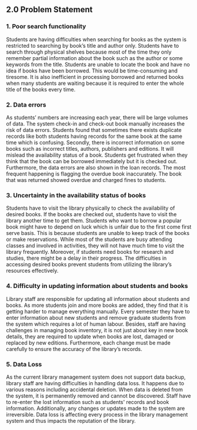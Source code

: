 ## 2.0 Problem Statement

### 1. Poor search functionality
Students are having difficulties when searching for books as the system is restricted to searching by book’s title and author only. Students have to search through physical shelves because most of the time they only remember partial information about the book such as the author or some keywords from the title. Students are unable to locate the book and have no idea if books have been borrowed. This would be time-consuming and tiresome. It is also inefficient in processing borrowed and returned books when many students are waiting because it is required to enter the whole title of the books every time.
 
### 2. Data errors
As students’ numbers are increasing each year, there will be large volumes of data. The system check-in and check-out book manually increases the risk of data errors. Students found that sometimes there exists duplicate records like both students having records for the same book at the same time which is confusing. Secondly, there is incorrect information on some books such as incorrect titles, authors, publishers and editions. It will mislead the availability status of a book. Students get frustrated when they think that the book can be borrowed immediately but it is checked out. Furthermore, the data errors are also shown in the loan records. The most frequent happening is flagging the overdue book inaccurately. The book that was returned showed overdue and charged fines to students.
 
### 3. Uncertainty in the availability status of books
Students have to visit the library physically to check the availability of desired books.     If the books are checked out, students have to visit the library another time to get them. Students who want to borrow a popular book might have to depend on luck which is unfair due to the first come first serve basis. This is because students are unable to keep track of the books or make reservations. While most of the students are busy attending classes and involved in activities, they will not have much time to visit the library frequently. Moreover, if students need books for research and studies, there might be a delay in their progress. The difficulties in accessing desired books prevent students from utilizing the library’s resources effectively.
 
### 4. Difficulty in updating information about students and books
Library staff are responsible for updating all information about students and books. As more students join and more books are added, they find that it is getting harder to manage everything manually. Every semester they have to enter information about new students and remove graduate students from the system which requires a lot of human labour. Besides, staff are having challenges in managing book inventory, it is not just about key in new book details, they are required to update when books are lost, damaged or replaced by new editions. Furthermore, each change must be made carefully to ensure the accuracy of the library’s records.
 
### 5. Data Loss
As the current library management system does not support data backup, library staff are having difficulties in handling data loss. It happens due to various reasons including accidental deletion. When data is deleted from the system, it is permanently removed and cannot be discovered. Staff have to re-enter the lost information such as students' records and book information. Additionally, any changes or updates made to the system are irreversible. Data loss is affecting every process in the library management system and thus impacts the reputation of the library.

